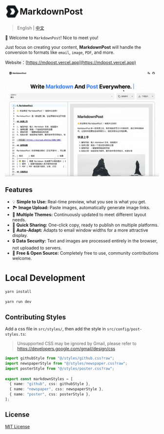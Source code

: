 <h1 style="display: flex; align-items: center;"><img src="https://raw.githubusercontent.com/Cyronlee/markdown-post/refs/heads/master/public/logo.svg" width="48" height="48" > MarkdownPost</h1>

> English | [中文](https://github.com/Cyronlee/markdown-post/blob/master/README-zh.md)

👋 Welcome to `MarkdownPost`! Nice to meet you!

Just focus on creating your content, **MarkdownPost** will handle the conversion to formats like `email`, `image`,
`PDF`, and more.

Website：[https://mdpost.vercel.app](https://mdpost.vercel.app)

![](https://raw.githubusercontent.com/Cyronlee/markdown-post/refs/heads/master/docs/demo-zh.gif)

## Features

- 💡 **Simple to Use:** Real-time preview, what you see is what you get.
- 🏞️ **Image Upload:** Paste images, automatically generate image links.
- 🎨 **Multiple Themes:** Continuously updated to meet different layout needs.
- 📧 **Quick Sharing:** One-click copy, ready to publish on multiple platforms.
- 📄 **Auto-Adapt:** Adapts to email window widths for a more attractive display.
- 🔒 **Data Security:** Text and images are processed entirely in the browser, not uploaded to servers.
- 🌟 **Free & Open Source:** Completely free to use, community contributions welcome.

# Local Development

```bash
yarn install

yarn run dev
```

## Contributing Styles

Add a css file in `src/styles/`, then add the style in `src/config/post-styles.ts`:

> Unsupported CSS may be ignored by Gmail, please refer to https://developers.google.com/gmail/design/css

```ts
import githubStyle from "@/styles/github.css?raw";
import newspaperStyle from "@/styles/newspaper.css?raw";
import posterStyle from "@/styles/poster.css?raw";

export const markdownStyles = [
  { name: "github", css: githubStyle },
  { name: "newspaper", css: newspaperStyle },
  { name: "poster", css: posterStyle },
];
```

## License

[MIT License](https://github.com/Cyronlee/markdown-post/blob/master/LICENSE)
